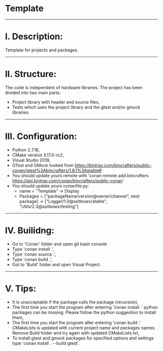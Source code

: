 # Template
**********************************************************************************************************************************
# I. Description:
Template for projects and packages.

**********************************************************************************************************************************
# II. Structure:

The code is independent of hardware libraries. The project has been divided into two main parts:
- Project library with header and source files,
- Tests which uses the project library and the gtest and/or gmock libraries.

**********************************************************************************************************************************
# III. Configuration:
- Python 2.7.16,
- CMake version 3.17.0-rc2,
- Visual Studio 2019,
- GTest and GMock tooked from https://bintray.com/bincrafters/public-conan/gtest%3Abincrafters/1.8.1%3Astable#
- You should update yours remote with 'conan remote add bincrafters https://api.bintray.com/conan/bincrafters/public-conan'
- You should update yours conanfile.py:
  - name     = "Template"                                          -> Display
  - Packages = ["packageName/version@owner/channel", next package] -> ["Logger/1.0@ssitkowx/stable", "Utils/2.3@ssitkowx/testing"] 

**********************************************************************************************************************************
# IV. Builidng:
- Go to 'Conan' folder and open git bash console
- Type 'conan install .',
- Type 'conan source .',
- Type 'conan build .',
- Got to 'Build' folder and open Visual Project.

**********************************************************************************************************************************
# V. Tips:
- It is unacceptable if the package calls the package (recursion),
- The first time you start the program after entering 'conan install .' python packages can be missing. 
  Please follow the python suggestion to install them,
- The first time you start the program after entering 'conan build .' CMakeLists is updated with current project name and packages names. 
  Remove Build folder and try again with updated CMakeLists.txt,
- To install gtest and gmock packages for specified options and settings type 'conan install . --build gtest'.